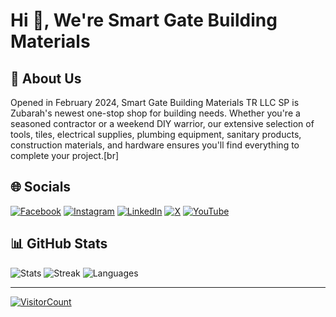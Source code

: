 # Hi 👋, We're Smart Gate Building Materials

## 💫 About Us

Opened in February 2024, Smart Gate Building Materials TR LLC SP is Zubarah's newest one-stop shop for building needs. Whether you're a seasoned contractor or a weekend DIY warrior, our extensive selection of tools, tiles, electrical supplies, plumbing equipment, sanitary products, construction materials, and hardware ensures you'll find everything to complete your project.[br]

## 🌐 Socials

[![Facebook](https://img.shields.io/badge/Facebook-%231877F2.svg?logo=Facebook&logoColor=white)](https://facebook.com/smart.gate.bldng.materials) [![Instagram](https://img.shields.io/badge/Instagram-%23E4405F.svg?logo=Instagram&logoColor=white)](https://instagram.com/smart_gate_bldng_materials) [![LinkedIn](https://img.shields.io/badge/LinkedIn-%230077B5.svg?logo=linkedin&logoColor=white)](https://linkedin.com/in/smart-gate-building-materials-tr-llc-sp) [![X](https://img.shields.io/badge/X-black.svg?logo=X&logoColor=white)](https://x.com/smartgatebldng) [![YouTube](https://img.shields.io/badge/YouTube-%23FF0000.svg?logo=YouTube&logoColor=white)](https://youtube.com/@UCij2kCJMvO5lg-fNie5Jd9Q)

## 📊 GitHub Stats

![Stats](https://github-readme-stats.vercel.app/api?username=smart-gate-24&theme=dark&hide_border=false&include_all_commits=false&count_private=false)
![Streak](https://github-readme-streak-stats.herokuapp.com/?user=smart-gate-24&theme=dark&hide_border=false)
![Languages](https://github-readme-stats.vercel.app/api/top-langs/?username=smart-gate-24&theme=dark&hide_border=false&include_all_commits=false&count_private=false&layout=compact)

---
[![VisitorCount](https://visitcount.itsvg.in/api?id=smart-gate-24&icon=0&color=0)](https://visitcount.itsvg.in)

<!-- Proudly created with GPRM ( https://gprm.itsvg.in ) -->
